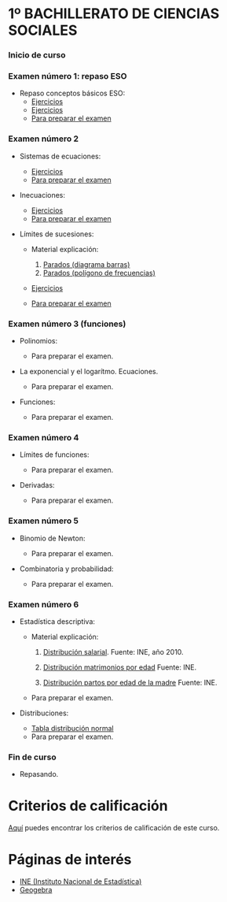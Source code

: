 # 1º BACHILLERATO DE CIENCIAS SOCIALES

### Inicio de curso

### Examen número 1: repaso ESO
* Repaso conceptos básicos ESO:
  + [Ejercicios](bs1_tantos_por_cien_e.pdf)
  + [Ejercicios](bs1_numeros_e.pdf)
  + [Para preparar el examen](bs1_repaso_eso_pe.pdf)

### Examen número 2
* Sistemas de ecuaciones:
  + [Ejercicios](bs1_ecuaciones_e.pdf)
  + [Para preparar el examen](bs1_ecuaciones_pe.pdf)

* Inecuaciones:
  + [Ejercicios](bs1_inecuaciones_e.pdf)
  + [Para preparar el examen](bs1_inecuaciones_pe.pdf)

* Límites de sucesiones:
  + Material explicación:
    1. [Parados (diagrama barras)](parados_barras.png)
    2. [Parados (polígono de frecuencias)](parados_poligono.png)

  + [Ejercicios](bs1_sucesiones_e.pdf)
  + [Para preparar el examen](bs1_sucesiones_pe.pdf)

### Examen número 3 (funciones)

* Polinomios:
  + Para preparar el examen.

* La exponencial y el logarítmo. Ecuaciones.
  + Para preparar el examen.

* Funciones:
  + Para preparar el examen.


### Examen número 4
* Límites de funciones:
  + Para preparar el examen.

* Derivadas:
  + Para preparar el examen.


### Examen número 5
* Binomio de Newton:
  + Para preparar el examen.

* Combinatoria y probabilidad:
  + Para preparar el examen.


### Examen número 6
* Estadística descriptiva:
  + Material explicación:
    1. [Distribución salarial](distribucion_salarial.png).
       Fuente: INE, año 2010.

    2. [Distribución matrimonios por edad](distribucion_edad_matrimonios.png)
       Fuente: INE.

    3. [Distribución partos por edad de la madre](distribucion_edad_partos.png)
       Fuente: INE.

  + Para preparar el examen.

* Distribuciones:
  + [Tabla distribución normal](tabla_normal.png)
  + Para preparar el examen.


### Fin de curso
* Repasando.

# Criterios de calificación
[Aquí](../criterios/criterios_calificacion.pdf) puedes encontrar los criterios
de calificación de este curso. 

# Páginas de interés

* [INE (Instituto Nacional de Estadística)](https://www.ine.es)
* [Geogebra](https://www.geogebra.org/classic)

